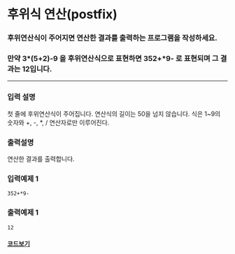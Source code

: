 # 후위식 연산(postfix)

### 후위연산식이 주어지면 연산한 결과를 출력하는 프로그램을 작성하세요.

### 만약 3*(5+2)-9 을 후위연산식으로 표현하면 352+*9- 로 표현되며 그 결과는 12입니다.

---

### 입력 설명

첫 줄에 후위연산식이 주어집니다. 연산식의 길이는 50을 넘지 않습니다.
식은 1~9의 숫자와 +, -, \*, / 연산자로만 이루어진다.

### 출력설명

연산한 결과를 출력합니다.

### 입력예제 1

```
352+*9-
```

### 출력예제 1

```
12
```

#### [코드보기](./solution.js)
